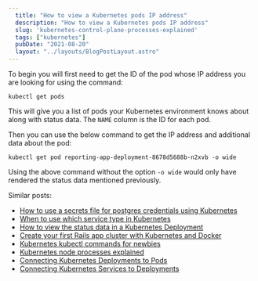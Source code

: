 ```yaml
---
  title: "How to view a Kubernetes pods IP address"
  description: "How to view a Kubernetes pods IP address"
  slug: 'kubernetes-control-plane-processes-explained'
  tags: ["kubernetes"]
  pubDate: "2021-08-20"
  layout: "../layouts/BlogPostLayout.astro"
---
```


To begin you will first need to get the ID of the pod whose IP address you are looking for using the command:

```
kubectl get pods
```

This will give you a list of pods your Kubernetes environment knows about along with status data. The `NAME` column is the ID for each pod.

Then you can use the below command to get the IP address and additional data about the pod:

```
kubectl get pod reporting-app-deployment-8678d5688b-n2xvb -o wide
```

Using the above command without the option `-o wide` would only have rendered the status data mentioned previously.

Similar posts:
- [How to use a secrets file for postgres credentials using Kubernetes](https://tinytechtuts.com/2021-how-to-use-a-secrets-file-for-postgres-credentials-kubernetes)
- [When to use which service type in Kubernetes](https://tinytechtuts.com/2021-when-to-use-kubernetes-service-types-configip-loadbalancer-nodeport)
- [How to view the status data in a Kubernetes Deployment](https://tinytechtuts.com/2021-how-to-view-the-status-data-of-a-kubernetes-deployment)
- [Create your first Rails app cluster with Kubernetes and Docker](https://tinytechtuts.com/2021-create-your-first-kubernetes-rails-app-pt1)
- [Kubernetes kubectl commands for newbies](https://tinytechtuts.com/2021-kubernetes-kubectl-commands-for-newbies)
- [Kubernetes node processes explained](https://tinytechtuts.com/2021-kubernetes-worker-node-processes-explained)
- [Connecting Kubernetes Deployments to Pods](https://tinytechtuts.com/2021-connecting-pods-to-deployments-kubernetes)
- [Connecting Kubernetes Services to Deployments](https://tinytechtuts.com/2021-connecting-services-to-deployments-kubernetes)